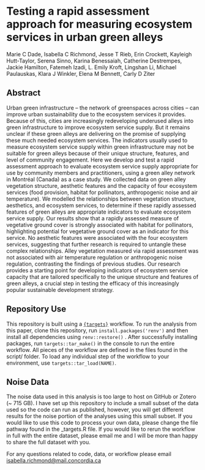 # Testing a rapid assessment approach for measuring ecosystem services in urban green alleys 

Marie C Dade, Isabella C Richmond, Jesse T Rieb, Erin Crockett, Kayleigh Hutt-Taylor, Serena Sinno, Karina Benessaiah, Catherine Destrempes, Jackie Hamilton, Fatemeh Izadi, L. Emily Kroft, Lingshan Li, Michael Paulauskas, Klara J Winkler, Elena M Bennett, Carly D Ziter

## Abstract 
Urban green infrastructure – the network of greenspaces across cities – can improve urban sustainability due to the ecosystem services it provides. Because of this, cities are increasingly redeveloping underused alleys into green infrastructure to improve ecosystem service supply. But it remains unclear if these green alleys are delivering on the promise of supplying these much needed ecosystem services. The indicators usually used to measure ecosystem service supply within green infrastructure may not be suitable for green alleys because of their unique structure, features, and level of community engagement. Here we develop and test a rapid assessment approach to evaluate ecosystem service supply appropriate for use by community members and practitioners, using a green alley network in Montréal (Canada) as a case study. We collected data on green alley vegetation structure, aesthetic features and the capacity of four ecosystem services (food provision, habitat for pollinators, anthropogenic noise and air temperature). We modelled the relationships between vegetation structure, aesthetics, and ecosystem services, to determine if these rapidly assessed features of green alleys are appropriate indicators to evaluate ecosystem service supply. Our results show that a rapidly assessed measure of vegetative ground cover is strongly associated with habitat for pollinators, highlighting potential for vegetative ground cover as an indicator for this service. No aesthetic features were associated with the four ecosystem services, suggesting that further research is required to untangle these complex relationships. Alley vegetation measured via rapid assessment was not associated with air temperature regulation or anthropogenic noise regulation, contrasting the findings of previous studies. Our research provides a starting point for developing indicators of ecosystem service capacity that are tailored specifically to the unique structure and features of green alleys, a crucial step in testing the efficacy of this increasingly popular sustainable development strategy. 

## Repository Use 
This repository is built using a [`{targets}`](https://books.ropensci.org/targets/) workflow. To run the analysis from this paper, clone this repository, run `install.packages('renv')` and then install all dependencies using `renv::restore()` . After successfully installing packages, run `targets::tar_make()` in the console to run the entire workflow. All pieces of the workflow are defined in the files found in the script/ folder. To load any individual step of the workflow to your environment, use `targets::tar_load(NAME)`. 

## Noise Data
The noise data used in this analysis is too large to host on GitHub or Zotero (~ 715 GB). I have set up this repository to include a small subset of the data used so the code can run as published, however, you will get different results for the noise portion of the analyses using this small subset. If you would like to use this code to process your own data, please change the file pathway found in the _targets.R file. If you would like to rerun the workflow in full with the entire dataset, please email me and I will be more than happy to share the full dataset with you.

For any questions related to code, data, or workflow please email isabella.richmond@mail.concordia.ca
